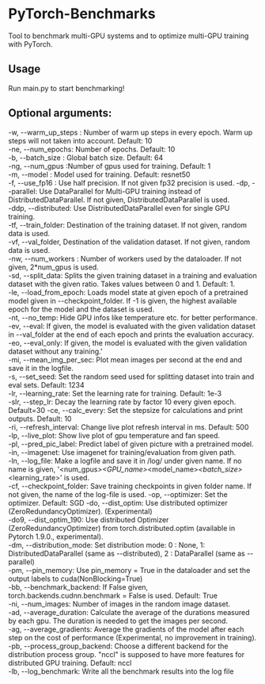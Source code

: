 # PyTorch-Benchmarks

Tool to benchmark multi-GPU systems and to optimize multi-GPU training with PyTorch.  
  
## Usage

Run main.py to start benchmarking!

## Optional arguments:

  -w, --warm_up_steps : Number of warm up steps in every epoch. Warm up steps will not taken into account. Default: 10  
  -ne, --num_epochs: Number of epochs. Default: 10  
  -b, --batch_size : Global batch size. Default: 64  
  -ng, --num_gpus :Number of gpus used for training. Default: 1  
  -m, --model : Model used for training. Default: resnet50  
  -f, --use_fp16 : Use half precision. If not given fp32 precision is used. 
  -dp, --parallel: Use DataParallel for Multi-GPU training instead of DistributedDataParallel. If not given, DistributedDataParallel is used.  
  -ddp, --distributed: Use DistributedDataParallel even for single GPU training.  
  -tf, --train_folder: Destination of the training dataset. If not given, random data is used.  
  -vf, --val_folder, Destination of the validation dataset. If not given, random data is used.  
  -nw, --num_workers : Number of workers used by the dataloader. If not given, 2*num_gpus is used.  
  -sd, --split_data: Splits the given training dataset in a training and evaluation dataset with the given ratio. Takes values between 0 and 1. Default: 1.  
  -le, --load_from_epoch: Loads model state at given epoch of a pretrained model given in --checkpoint_folder. If -1 is given, the highest available epoch for the model and the dataset is used.  
  -nt, --no_temp: Hide GPU infos like temperature etc. for better performance.  
  -ev, --eval: If given, the model is evaluated with the given validation dataset in --val_folder at the end of each epoch and prints the evaluation accuracy.  
  -eo, --eval_only: If given, the model is evaluated with the given validation dataset without any training.'  
  -mi, --mean_img_per_sec: Plot mean images per second at the end and save it in the logfile.  
  -s, --set_seed: Set the random seed used for splitting dataset into train and eval sets. Default: 1234  
  -lr, --learning_rate: Set the learning rate for training. Default: 1e-3  
  -slr, --step_lr: Decay the learning rate by factor 10 every given epoch. Default=30
  -ce, --calc_every: Set the stepsize for calculations and print outputs. Default: 10  
  -ri, --refresh_interval: Change live plot refresh interval in ms. Default: 500  
  -lp, --live_plot: Show live plot of gpu temperature and fan speed.  
  -pl, --pred_pic_label: Predict label of given picture with a pretrained model.  
  -in, --imagenet: Use imagenet for training/evaluation from given path.  
  -ln, --log_file: Make a logfile and save it in /log/ under given name. If no name is given, '<num_gpus>_<GPU_name>_<model_name>_<batch_size>_<learning_rate>' is used.  
  -cf, --checkpoint_folder: Save training checkpoints in given folder name. If not given, the name of the log-file is used.
  -op, --optimizer: Set the optimizer. Default: SGD
  -do, --dist_optim: Use distributed optimizer (ZeroRedundancyOptimizer). (Experimental)  
  -do9, --dist_optim_190: Use distributed Optimizer (ZeroRedundancyOptimizer) from torch.distributed.optim (available in Pytorch 1.9.0., experimental).  
  -dm, --distribution_mode: Set distribution mode: 0 : None, 1: DistributedDataParallel (same as --distributed), 2 : DataParallel (same as --parallel)  
  -pm, --pin_memory: Use pin_memory = True in the dataloader and set the output labels to cuda(NonBlocking=True)  
  -bb, --benchmark_backend: If False given, torch.backends.cudnn.benchmark = False is used. Default: True  
  -ni, --num_images: Number of images in the random image dataset.  
  -ad, --average_duration: Calculate the average of the durations measured by each gpu. The duration is needed to get the images per second.  
  -ag, --average_gradients: Average the gradients of the model after each step on the cost of performance (Experimental, no improvement in training).  
  -pb, --process_group_backend: Choose a different backend for the distribution process group. "nccl" is supposed to have more features for distributed GPU training. Default: nccl  
  -lb, --log_benchmark: Write all the benchmark results into the log file
